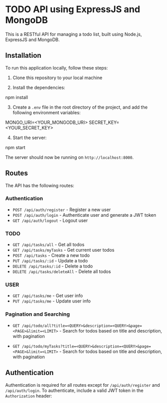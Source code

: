 # TODO API using ExpressJS and MongoDB

This is a RESTful API for managing a todo list, built using Node.js, ExpressJS and MongoDB.

## Installation

To run this application locally, follow these steps:

1. Clone this repository to your local machine

2. Install the dependencies:

npm install

3. Create a `.env` file in the root directory of the project, and add the following environment variables:

MONGO_URI=<YOUR_MONGODB_URI>
SECRET_KEY=<YOUR_SECRET_KEY>


4. Start the server:

npm start

The server should now be running on `http://localhost:8000`.

## Routes

The API has the following routes:

### Authentication

* `POST /api/auth/register` - Register a new user
* `POST /api/auth/login` - Authenticate user and generate a JWT token
* `GET /api/auth/logout` -  Logout user


### TODO

* `GET /api/tasks/all` - Get all todos
* `GET /api/tasks/myTasks` - Get current user todos
* `POST /api/tasks` - Create a new todo
* `PUT /api/tasks/:id` - Update a todo
* `DELETE /api/tasks/:id` - Delete a todo
* `DELETE /api/tasks/deleteAll` - Delete all todos


### USER

* `GET /api/tasks/me` - Get user info
* `PUT /api/tasks/me` - Update user info


### Pagination and Searching

* `GET /api/todo/all?title=<QUERY>&description=<QUERY>&page=<PAGE>&limit=<LIMIT>` - Search for todos based on title and description, with pagination

* `GET /api/todo/myTasks?title=<QUERY>&description=<QUERY>&page=<PAGE>&limit=<LIMIT>` - Search for todos based on title and description, with pagination

## Authentication

Authentication is required for all routes except for `/api/auth/register` and `/api/auth/login`. To authenticate, include a valid JWT token in the `Authorization` header: